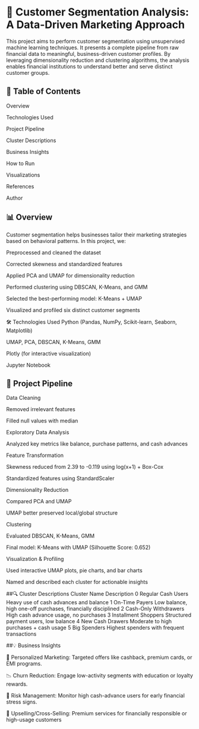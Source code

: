 
# 🧠 Customer Segmentation Analysis: A Data-Driven Marketing Approach
This project aims to perform customer segmentation using unsupervised machine learning techniques. It presents a complete pipeline from raw financial data to meaningful, business-driven customer profiles. By leveraging dimensionality reduction and clustering algorithms, the analysis enables financial institutions to understand better and serve distinct customer groups.

## 📌 Table of Contents
Overview

Technologies Used

Project Pipeline

Cluster Descriptions

Business Insights

How to Run

Visualizations

References

Author

## 📊 Overview
Customer segmentation helps businesses tailor their marketing strategies based on behavioral patterns. In this project, we:

Preprocessed and cleaned the dataset

Corrected skewness and standardized features

Applied PCA and UMAP for dimensionality reduction

Performed clustering using DBSCAN, K-Means, and GMM

Selected the best-performing model: K-Means + UMAP

Visualized and profiled six distinct customer segments

🛠 Technologies Used
Python (Pandas, NumPy, Scikit-learn, Seaborn, Matplotlib)

UMAP, PCA, DBSCAN, K-Means, GMM

Plotly (for interactive visualization)

Jupyter Notebook

## 🔁 Project Pipeline
Data Cleaning

Removed irrelevant features

Filled null values with median

Exploratory Data Analysis

Analyzed key metrics like balance, purchase patterns, and cash advances

Feature Transformation

Skewness reduced from 2.39 to -0.119 using log(x+1) + Box-Cox

Standardized features using StandardScaler

Dimensionality Reduction

Compared PCA and UMAP

UMAP better preserved local/global structure

Clustering

Evaluated DBSCAN, K-Means, GMM

Final model: K-Means with UMAP (Silhouette Score: 0.652)

Visualization & Profiling

Used interactive UMAP plots, pie charts, and bar charts

Named and described each cluster for actionable insights

##🔍 Cluster Descriptions
Cluster	Name	Description
0	Regular Cash Users	Heavy use of cash advances and balance
1	On-Time Payers	Low balance, high one-off purchases, financially disciplined
2	Cash-Only Withdrawers	High cash advance usage, no purchases
3	Installment Shoppers	Structured payment users, low balance
4	New Cash Drawers	Moderate to high purchases + cash usage
5	Big Spenders	Highest spenders with frequent transactions

##💡 Business Insights

🎯 Personalized Marketing: Targeted offers like cashback, premium cards, or EMI programs.

📉 Churn Reduction: Engage low-activity segments with education or loyalty rewards.

🧮 Risk Management: Monitor high cash-advance users for early financial stress signs.

💼 Upselling/Cross-Selling: Premium services for financially responsible or high-usage customers

